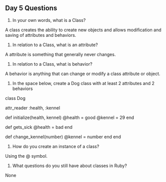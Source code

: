 ## Day 5 Questions

1. In your own words, what is a Class?

A class creates the ability to create new objects and allows modification and saving of attributes and behaviors.

1. In relation to a Class, what is an attribute?

A attribute is something that generally never changes.

1. In relation to a Class, what is behavior?

A behavior is anything that can change or modify a class attribute or object.

1. In the space below, create a Dog class with at least 2 attributes and 2 behaviors


class Dog

  attr_reader :health,
              :kennel

  def initialize(health, kennel)
    @health = good
    @kennel = 29
  end

  def gets_sick
    @health = bad
  end

  def change_kennel(number)
    @kennel = number
  end
end


1. How do you create an instance of a class?

Using the @ symbol.

1. What questions do you still have about classes in Ruby?

None
